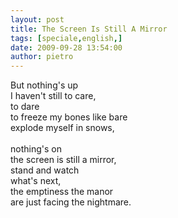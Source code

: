 ```yaml
---
layout: post
title: The Screen Is Still A Mirror
tags: [speciale,english,]
date: 2009-09-28 13:54:00
author: pietro
---
```

But nothing's up<br/>I haven't still to care,<br/>to dare<br/>to freeze my bones like bare<br/>explode myself in snows,<br/><br/>nothing's on<br/>the screen is still a mirror,<br/>stand and watch<br/>what's next,<br/>the emptiness the manor<br/>are just facing the nightmare.
